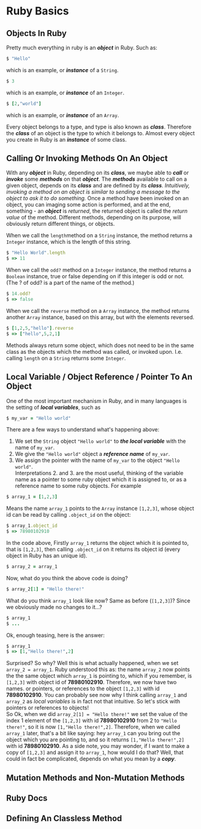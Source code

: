 # Ruby Basics

## Objects In Ruby

Pretty much everything in ruby is an ***object*** in Ruby.  Such as:
```ruby
$ "Hello"
```
which is an example, or ***instance*** of a ```String```.
```ruby
$ 3
```
which is an example, or ***instance*** of an ```Integer```.
```ruby
$ [2,"world"]
```
which is an example, or ***instance*** of an ```Array```.

Every object belongs to a type, and type is also known as ***class***.  Therefore the ***class*** of an object is the type to which it belongs to.  Almost every object you create in Ruby is an ***instance*** of some class.

## Calling Or Invoking Methods On An Object  

With any ***object*** in Ruby, depending on its ***class***, we maybe able to ***call*** or ***invoke*** some ***methods*** on that ***object***.   The ***methods*** available to call on a given object, depends on its ***class*** and are defined by its ***class***.  *Intuitively, invoking a method on an object is similar to sending a message to the object to ask it to do something.*  Once a method have been invoked on an object, you can imaging some action is performed, and at the end, something - an ***object*** is *returned*, the returned object is called the *return value* of the method.  Different methods, depending on its purpose, will obviously return different things, or objects.

When we call the ```length```method on a ```String``` instance, the method returns a ```Integer``` instance, which is the length of this string.
```ruby
$ "Hello World".length
$ => 11
```

When we call the ```odd?``` method on a ```Integer``` instance, the method returns a ```Boolean``` instance, true or false depending on if this integer is odd or not. (The ? of odd? is a part of the name of the method.)
```ruby
$ 14.odd?
$ => false
```

When we call the ```reverse``` method on a ```Array``` instance, the method returns another ```Array``` instance, based on this array, but with the elements reversed.
```ruby
$ [1,2,5,"hello"].reverse
$ => ["hello",5,2,1]
```

Methods always return some object, which does not need to be in the same class as the objects which the method was called, or invoked upon.  I.e. calling ```length``` on a ```String``` returns some ```Integer```.

## Local Variable / Object Reference / Pointer To An Object
One of the most important mechanism in Ruby, and in many languages is the setting of ***local variables***, such as
```ruby
$ my_var = "Hello world"
```
There are a few ways to understand what's happening above:
1. We set the ```String``` object ```"Hello world"``` to ***the local variable*** with the name of ```my_var```.
2. We give the ```"Hello world"``` object a ***reference name*** of ```my_var```.
3. We assign the pointer with the name of ```my_var``` to the object ```"Hello world"```.  
Interpretations 2. and 3. are the most useful, thinking of the variable name as a pointer to some ruby object which it is assigned to, or as a reference name to some ruby objects.  For example
```ruby
$ array_1 = [1,2,3]
```
Means the name ```array_1``` points to the ```Array``` instance ```[1,2,3]```, whose object id can be read by calling ```.object_id``` on the object:
```ruby
$ array_1.object_id
$ => 78980102910
```
In the code above, Firstly ```array_1``` returns the object which it is pointed to, that is ```[1,2,3]```, then calling ```.object_id``` on it returns its object id (every object in Ruby has an unique id).
```ruby
$ array_2 = array_1
```
Now, what do you think the above code is doing?    
```ruby
$ array_2[1] = "Hello there!"
```
What do you think ```array_1``` look like now?  Same as before (```[1,2,3]```)?  Since we obviously made no changes to it...?
```ruby
$ array_1
$ ...
```
Ok, enough teasing, here is the answer:
```ruby
$ array_1
$ => [1,"Hello there!",2]
```
Surprised?  So why?  Well this is what actually happened, when we set ```array_2 = array_1```.  Ruby understood this as: the name ```array_2``` now points the the same object which ```array_1``` is pointing to, which if you remember, is ```[1,2,3]``` with object id of **78980102910**.  Therefore, we now have two names. or pointers, or references to the object ```[1,2,3]``` with id **78980102910**.  You can probably see now why I think calling ```array_1``` and ```array_2``` as *local variables* is in fact not that intuitive. So let's stick with pointers or references to objects!  
So Ok, when we did ```array_2[1] = "Hello there!"``` we set the value of the index 1 element of the ```[1,2,3]``` with id **78980102910** from 2 to ```"Hello there!"```, so it is now ```[1,"Hello there!",2]```.  Therefore, when we called ```array_1``` later, that's a bit like saying: hey ```array_1``` can you bring out the object which you are pointing to, and so it returns ```[1,"Hello there!",2]``` with id **78980102910**.
As a side note, you may wonder, if I want to make a copy of ```[1,2,3]``` and assign it to ```array_1```, how would I do that?  Well, that could in fact be complicated, depends on what you mean by a ***copy***.   

## Mutation Methods and Non-Mutation Methods

## Ruby Docs

## Defining An Classless Method
